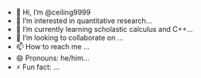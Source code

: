 - 👋 Hi, I’m @ceiling9999
- 👀 I’m interested in quantitative research...
- 🌱 I’m currently learning scholastic calculus and C++...
- 💞️ I’m looking to collaborate on ...
- 📫 How to reach me ...
- 😄 Pronouns: he/him...
- ⚡ Fun fact: ...

<!---
ceiling9999/ceiling9999 is a ✨ special ✨ repository because its `README.md` (this file) appears on your GitHub profile.
You can click the Preview link to take a look at your changes.
--->
